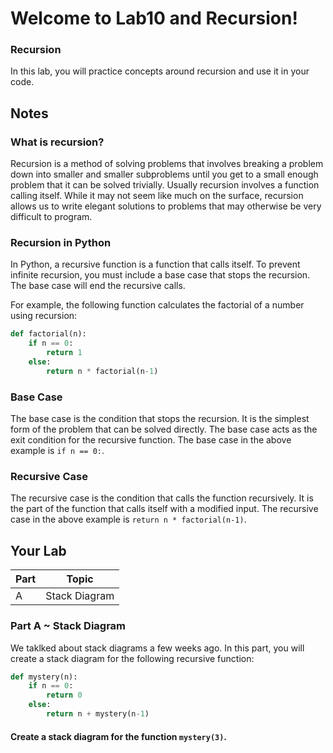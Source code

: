 # Welcome to Lab10 and Recursion!

### Recursion

In this lab, you will practice concepts around recursion and use it in your code.

## Notes 

### What is recursion?
Recursion is a method of solving problems that involves breaking a problem down into smaller and smaller subproblems until you get to a small enough problem that it can be solved trivially. Usually recursion involves a function calling itself. While it may not seem like much on the surface, recursion allows us to write elegant solutions to problems that may otherwise be very difficult to program.

### Recursion in Python
In Python, a recursive function is a function that calls itself. To prevent infinite recursion, you must include a base case that stops the recursion. The base case will end the recursive calls.

For example, the following function calculates the factorial of a number using recursion:

```python
def factorial(n):
    if n == 0:
        return 1
    else:
        return n * factorial(n-1)
```

### Base Case
The base case is the condition that stops the recursion. It is the simplest form of the problem that can be solved directly. The base case acts as the exit condition for the recursive function. The base case in the above example is `if n == 0:`.

### Recursive Case
The recursive case is the condition that calls the function recursively. It is the part of the function that calls itself with a modified input. The recursive case in the above example is `return n * factorial(n-1)`.


## Your Lab

|Part | Topic |
| --- | --- |
|A | Stack Diagram|

### Part A ~ Stack Diagram
We taklked about stack diagrams a few weeks ago. In this part, you will create a stack diagram for the following recursive function:

```python
def mystery(n):
    if n == 0:
        return 0
    else:
        return n + mystery(n-1)
```

#### Create a stack diagram for the function `mystery(3)`.

